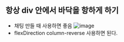 ## 항상 div 안에서 바닥을 항하게 하기
* 채팅 만들 때 사용하면 좋음
![image](https://user-images.githubusercontent.com/62606632/132103939-f6f4b654-aebb-4873-b163-df61d449edd2.png)
* flexDirection column-reverse 사용하면 된다.
